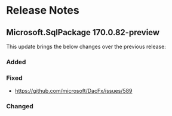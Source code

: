 # Release Notes

## Microsoft.SqlPackage 170.0.82-preview

This update brings the below changes over the previous release:

### Added

### Fixed
 * https://github.com/microsoft/DacFx/issues/589
### Changed
